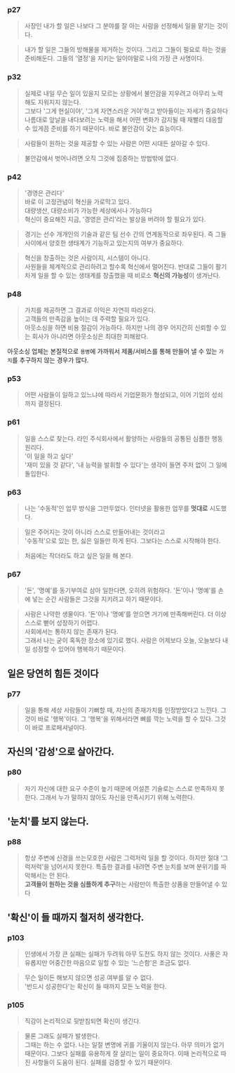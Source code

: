 ### p27 

> 사장인 내가 할 일은 나보다 그 분야를 잘 아는 사람을 선정해서 일을 맡기는 것이다. 

> 내가 할 일은 그들의 방해물을 제거하는 것이다. 그리고 그들이 필요로 하는 것을 준비해둔다. 그들의 '열정'을 지키는 일이야말로 나의 가장 큰 사명이다.  

### p32 

> 실제로 내일 무슨 일이 있을지 모르는 상황에서 불안감을 지우려고 아무리 노력해도 지워지지 않는다.   
> 그보다 '그게 현실이야', '그게 자연스러운 거야'하고 받아들이는 자세가 중요하다  
> 나름대로 앞날을 내다보려는 노력을 해서 어떤 변화가 감지될 때 재빨리 대응할 수 있게끔 준비를 하기 때문이다. 바로 불안감이 갖는 효능이다. 

> 사람들이 원하는 것을 제공할 수 있는 사람은 어떤 시대든 살아갈 수 있다.  

> 불안감에서 벗어나려면 오직 그것에 집중하는 방법밖에 없다.    

### p42

> '경영은 관리다'  
> 바로 이 고정관념이 혁신을 가로막고 있다.  
> 대량생산, 대량소비가 가능한 세상에서나 가능하다    
> 혁신이 중요해진 지금, '경영은 관리'라는 발상을 버려야 할 필요가 있다.  

> 경기는 선수 개개인의 기술과 같은 팀 선수 간의 연계동작으로 좌우된다. 즉 그들 사이에서 양호한 생태계가 기능하고 있는지의 여부가 중요하다.  

> 혁신을 창출하는 것은 사람이지, 시스템이 아니다.  
> 사원들을 체계적으로 관리하려고 할수록 혁신에서 멀어진다. 반대로 그들이 활기차게 일을 할 수 있는 생태계를 창출했을 때 비로소 **혁신의 가능성**이 생겨난다. 

### p48  

> 가치를 제공하면 그 결과로 이익은 자연히 따라온다.  
> 고객들의 만족감을 높이는 데 주력할 필요가 있다.  
> 아웃소싱을 하면 비용 절감이 가능하다. 하지만 나의 경우 어지간히 신뢰할 수 있는 회사가 아니라면 아웃소싱은 최대한 피해왔다.  

아웃소싱 업체는 본질적으로 `용병`에 가까워서 제품/서비스를 통해 만들어 낼 수 있는 `가치`를 추구하지 않는 경우가 많다.  

### p53  

> 어떤 사람들이 일하고 있느냐에 따라서 기업문화가 형성되고, 이어 기업의 성쇠까지 결정된다.  

### p61  

> 일을 스스로 찾는다. 
> 라인 주식회사에서 활양하는 사람들의 공통된 심플한 행동원리다.  
> '이 일을 하고 싶다'  
> '재미 있을 것 같다', '내 능력을 발휘할 수 있다'는 생각이 들면 주저 없이 그 일에 돌입한다.  

### p63  

> 나는 '수동적'인 업무 방식을 그만두었다. 
> 인터넷을 활용한 업무를 **멋대로** 시도했다.  

> 일은 주어지는 것이 아니라 스스로 만들어내는 것이라고  
> '수동적'으로 있는 한, 싫은 일들만 하게 된다. 그보다는 스스로 시작해야 한다.  

> 처음에는 작더라도 하고 싶은 일을 해 본다.  


### p67

> '돈', '명예'를 동기부여로 삼아 일한다면, 오히려 위험하다. 
> '돈'이나 '명예'를 손에 넣는 순간 사람들은 그것을 지키려고 하기 때문이다.  

> 사람은 나약한 생물이다. '돈'이나 '명예'를 얻으면 거기에 만족해버린다. 더 이상 스스로 뻗어 성장하기 어렵다.  
> 사회에서는 통하지 않는 존재가 된다.  
> 그래서 나는 굳이 혹독한 장소에 있기로 했다. 사람은 어제보다 오늘, 오늘보다 내일 성장할 수 있어야 행복하기 때문이다.  

## 일은 당연히 힘든 것이다 

### p77

> 일을 통해 세상 사람들이 기뻐할 때, 자신의 존재가치를 인정받았다고 느낀다. 그것이 바로 '행복'이다. 
> 그 '행복'을 위해서라면 뼈를 깍는 노력을 할 수 있다. 그것이 바로 프로페셔널이다.  

## 자신의 '감성'으로 살아간다.  

### p80

> 자기 자신에 대한 요구 수준이 높기 때문에 어설픈 기술로는 스스로 만족하지 못한다. 그래서 누가 말하지 않아도 자신을 만족시키기 위해 노력한다.  

## '눈치'를 보지 않는다. 

### p88  

> 항상 주변에 신경을 쓰는모호한 사람은 그럭저럭 일을 할 것이다. 하지만 절대 '그럭저럭'을 넘어서지 못한다. 
> 특출한 결과를 내려면 주변 눈치를 보며 분위기를 파악해서는 안 된다.  
> **고객들이 원하는 것을 심플하게 추구**하는 사람만이 특출한 상품을 만들어낼 수 있다 

## '확신'이 들 때까지 철저히 생각한다. 

### p103  

> 인생에서 가장 큰 실패는 실패가 두려워 아무 도전도 하지 않는 것이다. 
> 사풍은 자유롭지만 어중간한 마음으로 일할 수 있는 '느슨함'은 조금도 없다.   

> 무슨 일이든 해보지 않으면 성공 여부를 알 수 없다.  
> '반드시 성공한다'는 확신이 들 때까지 모든 노력을 한다. 
 
### p105  

> 직감이 논리적으로 뒷받침되면 확신이 생긴다.  

> 물론 그래도 실패가 발생한다.  
> 그때는 하는 수 없다. 나는 일절 변명에 귀를 기울이지 않는다. 아무 의미가 없기 때문이다. 그보다 실패를 유용하게 잘 살리는 일이 중요하다. 이때 논리적으로 따진 사항들이 도움이 된다. 실패를 검증할 수 있기 때문이다. 
